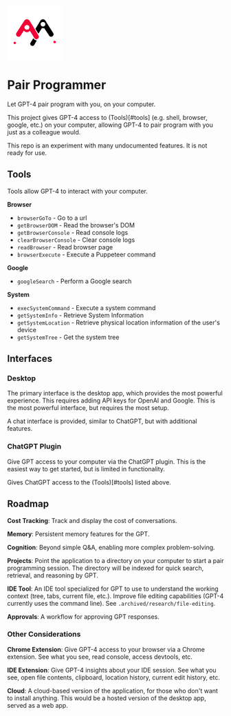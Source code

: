 <img src="./public/logo-on-light.png" width="128"  alt="GPT Pair Programmer Logo" align="center" />

# Pair Programmer

Let GPT-4 pair program with you, on your computer.

This project gives GPT-4 access to (Tools)[#tools] (e.g. shell, browser, google, etc.)
on your computer, allowing GPT-4 to pair program with you just as a colleague would.

This repo is an experiment with many undocumented features. It is not ready for use.

## Tools

Tools allow GPT-4 to interact with your computer.

**Browser**

- `browserGoTo` - Go to a url
- `getBrowserDOM` - Read the browser's DOM
- `getBrowserConsole` - Read console logs
- `clearBrowserConsole` - Clear console logs
- `readBrowser` - Read browser page
- `browserExecute` - Execute a Puppeteer command

**Google**

- `googleSearch` - Perform a Google search

**System**

- `execSystemCommand` - Execute a system command
- `getSystemInfo` - Retrieve System Information
- `getSystemLocation` - Retrieve physical location information of the user's device
- `getSystemTree` - Get the system tree

## Interfaces

### Desktop

The primary interface is the desktop app, which provides the most powerful experience.
This requires adding API keys for OpenAI and Google.
This is the most powerful interface, but requires the most setup.

A chat interface is provided, similar to ChatGPT, but with additional features.

### ChatGPT Plugin

Give GPT access to your computer via the ChatGPT plugin.
This is the easiest way to get started, but is limited in functionality.

Gives ChatGPT access to the (Tools)[#tools] listed above.

## Roadmap

**Cost Tracking**:
Track and display the cost of conversations.

**Memory**:
Persistent memory features for the GPT.

**Cognition**:
Beyond simple Q&A, enabling more complex problem-solving.

**Projects**:
Point the application to a directory on your computer to start a pair programming session. The directory will be indexed for quick search, retrieval, and reasoning by GPT.

**IDE Tool**:
An IDE tool specialized for GPT to use to understand the working context (tree, tabs, current file, etc.). Improve file editing capabilities (GPT-4 currently uses the command line). See `.archived/research/file-editing`.

**Approvals**:
A workflow for approving GPT responses.

### Other Considerations

**Chrome Extension**:
Give GPT-4 access to your browser via a Chrome extension. See what you see, read console, access devtools, etc.

**IDE Extension**:
Give GPT-4 insights about your IDE session. See what you see, open file contents, clipboard, location history, current edit history, etc.

**Cloud**:
A cloud-based version of the application, for those who don't want to install anything. This would be a hosted version of the desktop app, served as a web app.
